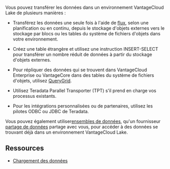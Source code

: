 Vous pouvez transférer les données dans un environnement VantageCloud Lake de plusieurs manières :

-   Transférez les données une seule fois à l'aide de [flux](auw1640280669500.md), selon une planification ou en continu, depuis le stockage d'objets externes vers le stockage par blocs ou les tables du système de fichiers d'objets dans votre environnement.

-   Créez une table étrangère et utilisez une instruction INSERT-SELECT pour transférer un nombre réduit de données à partir du stockage d'objets externes.

-   Pour répliquer des données qui se trouvent dans VantageCloud Enterprise ou VantageCore dans des tables du système de fichiers d'objets, utilisez [QueryGrid](vyx1659391025497.md).

-   Utilisez Teradata Parallel Transporter (TPT) s'il prend en charge vos processus existants.

-   Pour les intégrations personnalisées ou de partenaires, utilisez les pilotes ODBC ou JDBC de Teradata.

Vous pouvez également utiliser[ensembles de données](gds1686247574408.md), qu'un fournisseur [partage de données](jlf1663616946889.md) partage avec vous, pour accéder à des données se trouvant déjà dans un environnement VantageCloud Lake.

Ressources
----------

-   [Chargement des données](https://docs.teradata.com/access/sources/dita/topic?dita:topicPath=zye1681862891537.dita)
